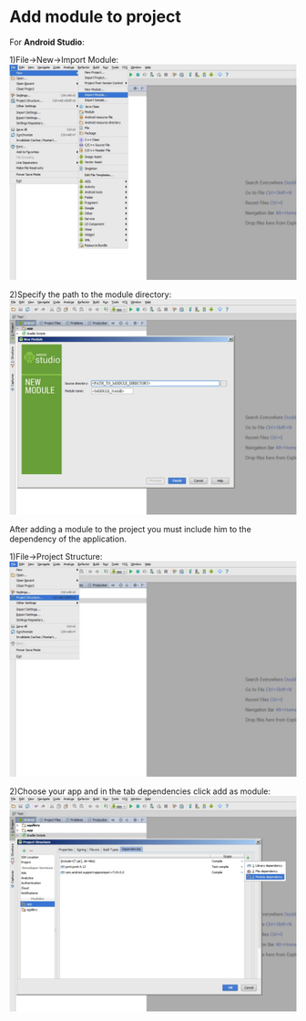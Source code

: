 # Add module to project
For **Android Studio**:

1)File->New->Import Module:
![](import_module_1.jpg)

2)Specify the path to the module directory:
![](import_module_2.jpg)


After adding a module to the project you must include him to the dependency of the application.


1)File->Project Structure:
![](import_module_3.jpg)

2)Choose your app and in the tab dependencies click add as module:
![](import_module_4.jpg)